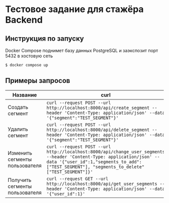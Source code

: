 # Тестовое задание для стажёра Backend

## Инструкция по запуску
Docker Compose поднимет базу данных PostgreSQL и заэкспозит порт 5432 в хостовую сеть
```bash
$ docker compose up
```

## Примеры запросов

| Название | curl |
| --- | --- |
| Создать сегмент | `curl --request POST --url http://localhost:8000/api/create_segment --header 'Content-Type: application/json' --data '{"segment":"TEST_SEGMENT"}'` |
| Удалить сегмент | `curl --request POST --url http://localhost:8000/api/delete_segment --header 'Content-Type: application/json' --data '{"segment":"TEST_SEGMENT"}'` |
| Изменить сегменты пользователя | `curl --request POST --url http://localhost:8000/api/change_user_segments --header 'Content-Type: application/json' --data '{"user_id":1,"segments_to_add":["TEST_SEGMENT"], "segments_to_delete"["TEST_SEGMENT"]}'` |
| Получить сегменты пользователя | `curl --request GET --url http://localhost:8000/api/get_user_segments --header 'Content-Type: application/json' --data '{"user_id":1}'` |

